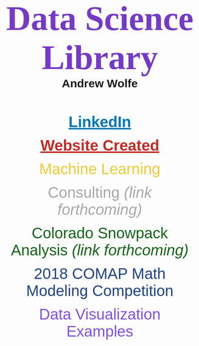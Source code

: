 <h1 id="library">Data Science Library</h1>

<h1 id="name">Andrew Wolfe</h1>

<br><br>

<h1 id="linkedin"><a id="linkedin" href="https://www.linkedin.com/in/akwolfe/" target="_blank">LinkedIn</a></h1>

<br>

<h1 id="website" class="website"><a id="website" class="website" href="https://roctober92.github.io" target="_blank">Website Created</a></h1>

<br>

<p id="machine" class="website">Machine Learning</p>

<br>

<p id="consult" class="website">Consulting <i>(link forthcoming)</i></p>

<br>

<p id="snow" class="website">Colorado Snowpack Analysis <i>(link forthcoming)</i></p>

<br>

<p id="model" class="website">2018 COMAP Math Modeling Competition</p>

<br>

<p id="math335" class="website">Data Visualization Examples</p>



<style>
@import url('https://fonts.googleapis.com/css?family=Bitter');
@import url('https://fonts.googleapis.com/css?family=Fjalla+One');
@import url('https://fonts.googleapis.com/css?family=Nanum+Gothic');
@import url('https://fonts.googleapis.com/css?family=Quicksand');
#library{
margin: auto;
text-align: center;
font-size: 90px;
color: #753AC6;
font-family: 'Bitter', serif;
}
#name{
margin: auto;
text-align: center;
font-size: 30px;
font-family: 'Fjalla One', sans-serif;
}
#linkedin{
margin: auto;
text-align: center;
font-size: 40px;
font-family: 'Nanum Gothic', sans-serif;
color: #0077B5;
}
#website{
color: #C22C23;
}
.website{
margin: auto;
text-align: center;
font-size: 40px;
font-family: 'Quicksand', sans-serif;
}
#machine{
color: #EECA38;
}
#consult{
color: darkgrey;
}
#snow{
color: #146419;
}
#model{
color: #214485;
}
#math335{
color: #7F52E8;
}
</style>